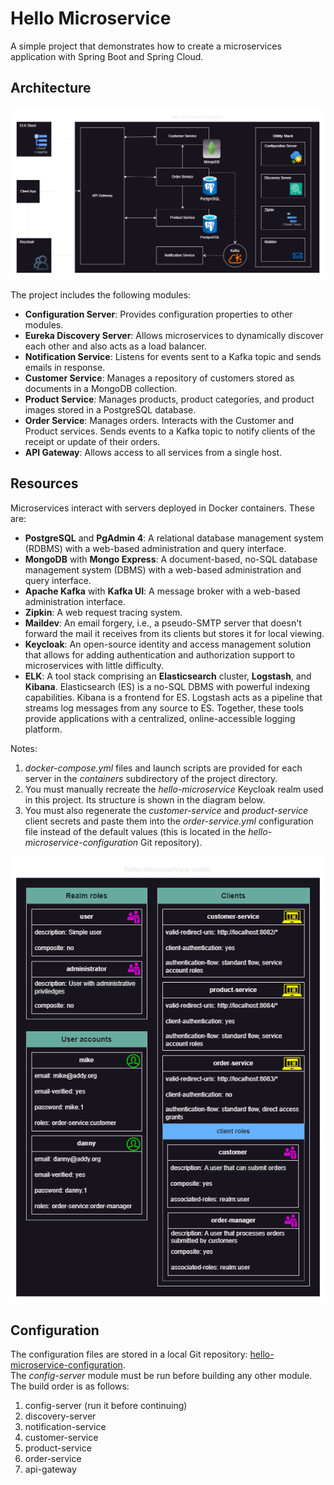 # Hello Microservice

A simple project that demonstrates how to create a microservices application with Spring Boot and Spring Cloud.

## Architecture

![](github-assets/architecture.png)

The project includes the following modules:

* **Configuration Server**: Provides configuration properties to other modules.
* **Eureka Discovery Server**: Allows microservices to dynamically discover each other and also acts as a load balancer.
* **Notification Service**: Listens for events sent to a Kafka topic and sends emails in response.
* **Customer Service**: Manages a repository of customers stored as documents in a MongoDB collection.
* **Product Service**: Manages products, product categories, and product images stored in a PostgreSQL database.
* **Order Service**: Manages orders. Interacts with the Customer and Product services. Sends events to a Kafka topic to notify clients of the receipt or update of their orders.
* **API Gateway**: Allows access to all services from a single host.

## Resources

Microservices interact with servers deployed in Docker containers.
These are:

* **PostgreSQL** and **PgAdmin 4**: A relational database management system (RDBMS) with a web-based administration and query interface.
* **MongoDB** with **Mongo Express**: A document-based, no-SQL database management system (DBMS) with a web-based administration and query interface.
* **Apache Kafka** with **Kafka UI**: A message broker with a web-based administration interface.
* **Zipkin**: A web request tracing system.
* **Maildev**: An email forgery, i.e., a pseudo-SMTP server that doesn't forward the mail it receives from its clients but stores it for local viewing.
* **Keycloak**: An open-source identity and access management solution that allows for adding authentication and authorization support to microservices with little difficulty.
* **ELK**: A tool stack comprising an **Elasticsearch** cluster, **Logstash**, and **Kibana**. Elasticsearch (ES) is a no-SQL DBMS with powerful indexing capabilities.
  Kibana is a frontend for ES. Logstash acts as a pipeline that streams log messages from any source to ES. Together, these tools provide applications with a centralized, online-accessible logging platform.

Notes:

1. *docker-compose.yml* files and launch scripts are provided for each server in the *containers* subdirectory of the project directory.
2. You must manually recreate the *hello-microservice* Keycloak realm used in this project. Its structure is shown in the diagram below.
3. You must also regenerate the *customer-service* and *product-service* client secrets and paste them into the *order-service.yml* configuration file instead of the default values ​​(this is located in the *hello-microservice-configuration* Git repository).

![](github-assets/keycloak-realm.png)

## Configuration

The configuration files are stored in a local Git repository: [hello-microservice-configuration](https://github.com/michelmbem/hello-microservice-configuration).<br>
The *config-server* module must be run before building any other module.<br>
The build order is as follows:

1. config-server (run it before continuing)
2. discovery-server
3. notification-service
4. customer-service
5. product-service
6. order-service
7. api-gateway